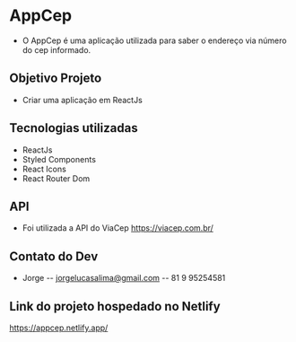# AppCep
- O AppCep é uma aplicação utilizada para saber o endereço via número do cep informado.

## Objetivo Projeto
- Criar uma aplicação em ReactJs

## Tecnologias utilizadas
- ReactJs
- Styled Components
- React Icons
- React Router Dom

## API
- Foi utilizada a API do ViaCep https://viacep.com.br/ 

## Contato do Dev
- Jorge 
-- jorgelucasalima@gmail.com
-- 81 9 95254581

## Link do projeto hospedado no Netlify
https://appcep.netlify.app/